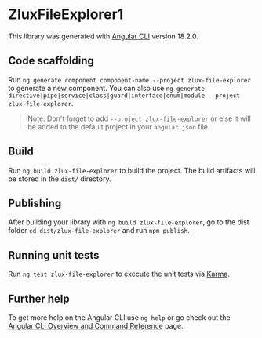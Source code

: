 # ZluxFileExplorer1

This library was generated with [Angular CLI](https://github.com/angular/angular-cli) version 18.2.0.

## Code scaffolding

Run `ng generate component component-name --project zlux-file-explorer` to generate a new component. You can also use `ng generate directive|pipe|service|class|guard|interface|enum|module --project zlux-file-explorer`.
> Note: Don't forget to add `--project zlux-file-explorer` or else it will be added to the default project in your `angular.json` file. 

## Build

Run `ng build zlux-file-explorer` to build the project. The build artifacts will be stored in the `dist/` directory.

## Publishing

After building your library with `ng build zlux-file-explorer`, go to the dist folder `cd dist/zlux-file-explorer` and run `npm publish`.

## Running unit tests

Run `ng test zlux-file-explorer` to execute the unit tests via [Karma](https://karma-runner.github.io).

## Further help

To get more help on the Angular CLI use `ng help` or go check out the [Angular CLI Overview and Command Reference](https://angular.dev/tools/cli) page.
